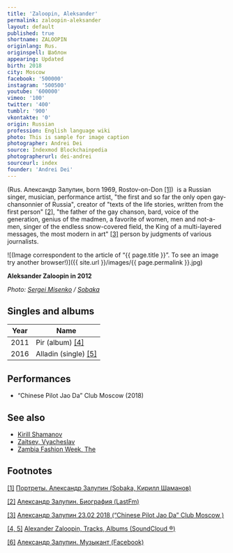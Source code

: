 ```yaml
---
title: 'Zaloopin, Aleksander'
permalink: zaloopin-aleksander
layout: default
published: true
shortname: ZALOOPIN
originlang: Rus.
originspell: Шаблон
appearing: Updated
birth: 2018
city: Moscow
facebook: '500000'
instagram: '500500'
youtube: '600000'
vimeo: '100'
twitter: '400'
tumblr: '900'
vkontakte: '0'
origin: Russian
profession: English language wiki
photo: This is sample for image caption
photographer: Andrei Dei
source: Indexmod Blockchainpedia
photographerurl: dei-andrei
sourceurl: index
founder: 'Andrei Dei'
---
```


(Rus. Александр Залупин, born 1969, Rostov-on-Don <span id="a1">[\[1\]](#f1)</span>)  is a Russian singer, musician, performance artist, "the first and so far the only open gay-chansonnier of Russia", creator of "texts of the life stories, written from the first person" <span id="a2">[\[2\]](#f2)</span>, "the father of the gay chanson, bard, voice of the generation, genius of the madmen, a favorite of women, men and not-a-men, singer of the endless snow-covered field, the King of a multi-layered messages, the most modern in art" <span id="a3">[\[3\]](#f3)</span> person by judgments of various journalists.

![(Image correspondent to the article of “{{ page.title }}”. To see an image try another browser!)]({{ site.url }}/images/{{ page.permalink }}.jpg)

**Aleksander Zaloopin in 2012**

*Photo: [Sergei Misenko](misenko-sergei) / [Sobaka](http://www.sobaka.ru/city/portrety/13779)*

## Singles and albums

|Year|Name|
|----|----|
|2011|Pir (album) <span id="a4">[\[4\]](#f4)</span>|
|2016|Alladin (single) <span id="a5">[\[5\]](#f5)</span>|

## Performances

+ “Chinese Pilot Jao Da” Club Moscow (2018)


## See also

+ [Kirill Shamanov](shamanov-kirill)
+ [Zaitsev, Vyacheslav](zaitsev-vyacheslav)
+ [Zambia Fashion Week, The](zambia-fashion-week-the)

## Footnotes

[[1]](#a1) <span id="f1"></span> [Портреты. Александр Залупин (Sobaka, Кирилл Шаманов)](http://www.sobaka.ru/city/music/10143)

[[2]](#a2) <span id="f2"></span> [Александр Залупин. Биография (LastFm)](http://www.jao-da.ru/afisha/23-02-2018-aleksandr-zalupin)

[[3]](#a3) <span id="f3"></span> [Александр Залупин
23.02 2018 (“Chinese Pilot Jao Da” Club Moscow )](http://www.jao-da.ru/afisha/23-02-2018-aleksandr-zalupin)

[[4, 5]](#a4) <span id="f4"></span> [Alexander Zaloopin, Tracks, Albums (SoundCloud ®)](https://soundcloud.com/alexander-zaloopin)

[[6]](#a6) <span id="f6"></span> [Александр Залупин. Музыкант (Facebook)](https://www.facebook.com/Александр-Залупин-514792745368492/)
